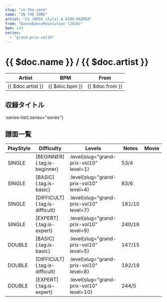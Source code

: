 ```yaml
---
slug: "in-the-zone"
name: "IN THE ZONE"
artist: "U1 (NPD3 style) & KIDD KAZMEO"
from: "DanceDanceRevolution (2010)"
bpm: 124
series:
  - "grand-prix-vol10"
---
```


# {{ $doc.name }} / {{ $doc.artist }}

|Artist|BPM|From|
|------|---|----|
|{{ $doc.artist }}|{{ $doc.bpm }}|{{ $doc.from }}|

## 収録タイトル

:series-list{:series="series"}

## 譜面一覧

|PlayStyle|Difficulty|Levels|Notes|Movie|
|---------|----------|------|-----|-----|
|SINGLE|[BEGINNER]{.tag.is-beginner}|<div class="field is-grouped is-grouped-multiline"> :level{slug="grand-prix-vol10" level=1}</div>|53/4||
|SINGLE|[BASIC]{.tag.is-basic}|<div class="field is-grouped is-grouped-multiline"> :level{slug="grand-prix-vol10" level=4}</div>|83/6||
|SINGLE|[DIFFICULT]{.tag.is-difficult}|<div class="field is-grouped is-grouped-multiline"> :level{slug="grand-prix-vol10" level=7}</div>|181/10||
|SINGLE|[EXPERT]{.tag.is-expert}|<div class="field is-grouped is-grouped-multiline"> :level{slug="grand-prix-vol10" level=9}</div>|240/16||
|DOUBLE|[BASIC]{.tag.is-basic}|<div class="field is-grouped is-grouped-multiline"> :level{slug="grand-prix-vol10" level=5}</div>|147/15||
|DOUBLE|[DIFFICULT]{.tag.is-difficult}|<div class="field is-grouped is-grouped-multiline"> :level{slug="grand-prix-vol10" level=8}</div>|192/19||
|DOUBLE|[EXPERT]{.tag.is-expert}|<div class="field is-grouped is-grouped-multiline"> :level{slug="grand-prix-vol10" level=10}</div>|244/5||
